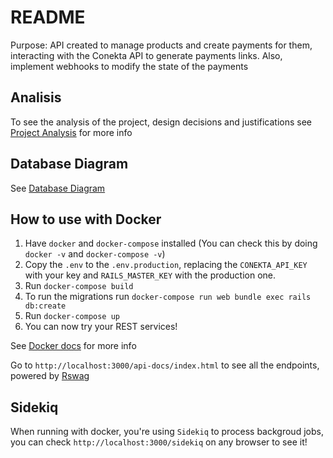 # README

Purpose: API created to manage products and create payments for them, interacting
with the Conekta API to generate payments links.
Also, implement webhooks to modify the state of the payments

## Analisis

To see the analysis of the project, design decisions and
justifications see [Project Analysis](./docs/project_analysis.md) for more info

## Database Diagram

See [Database Diagram](./docs/conecta.drawio.png)

## How to use with Docker

1. Have `docker` and `docker-compose` installed (You can check this by doing `docker -v` and `docker-compose -v`)
1. Copy the `.env` to the `.env.production`, replacing the `CONEKTA_API_KEY` with your key 
  and `RAILS_MASTER_KEY` with the production one.
1. Run `docker-compose build`
1. To run the migrations run `docker-compose run web bundle exec rails db:create`
1. Run `docker-compose up`
1. You can now try your REST services!

See [Docker docs](./docs/docker.md) for more info

Go to `http://localhost:3000/api-docs/index.html` to see all the endpoints,
powered by [Rswag](https://github.com/rswag/rswag)
## Sidekiq

When running with docker, you're using `Sidekiq` to process backgroud jobs, you can
check `http://localhost:3000/sidekiq` on any browser to see it!
